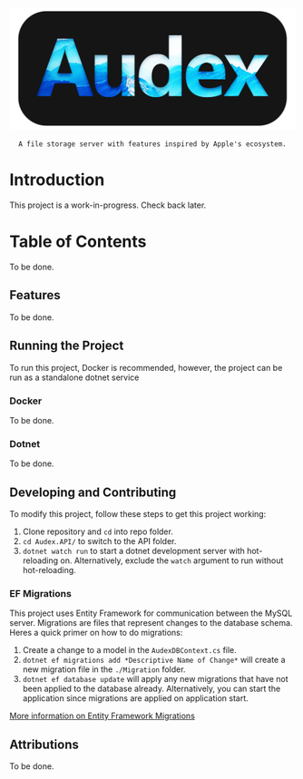 <div align="center">
    <img src="../Audex.png">

    A file storage server with features inspired by Apple's ecosystem.
</div>

# Introduction

This project is a work-in-progress. Check back later.

# Table of Contents

To be done.

## Features

To be done.

## Running the Project

To run this project, Docker is recommended, however, the project can be run as a standalone dotnet service 

### Docker

To be done.

### Dotnet

To be done.

## Developing and Contributing

To modify this project, follow these steps to get this project working:

1. Clone repository and `cd` into repo folder.
2. `cd Audex.API/` to switch to the API folder.
3. `dotnet watch run` to start a dotnet development server with hot-reloading on. Alternatively, exclude the `watch` argument to run without hot-reloading.

### EF Migrations

This project uses Entity Framework for communication between the MySQL server. Migrations are files that represent changes to the database schema. Heres a quick primer on how to do migrations:

1. Create a change to a model in the `AudexDBContext.cs` file.
2. `dotnet ef migrations add *Descriptive Name of Change*` will create a new migration file in the `./Migration` folder.
3. `dotnet ef database update` will apply any new migrations that have not been applied to the database already. Alternatively, you can start the application since migrations are applied on application start.

[More information on Entity Framework Migrations](https://docs.microsoft.com/en-us/ef/core/managing-schemas/migrations/?tabs=dotnet-core-cli)

## Attributions

To be done.


